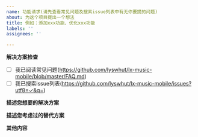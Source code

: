 ```yaml
---
name: 功能请求(请先查看常见问题及搜索issue列表中有无你要提的问题)
about: 为这个项目提出一个想法
title: 例如：添加xxx功能、优化xxx功能
labels: ''
assignees: ''

---
```


**解决方案检查**
<!-- 请确保你已从以下渠道寻找过解决方案，然后将 [ ] 替换成 [x] -->
- [ ] 我已阅读常见问题(<https://github.com/lyswhut/lx-music-mobile/blob/master/FAQ.md>)
- [ ] 我已搜索issue列表(<https://github.com/lyswhut/lx-music-mobile/issues?utf8=✓&q=>)

**描述您想要的解决方案**
<!-- 简洁明了地描述您要发生的事情。 -->


**描述您考虑过的替代方案**
<!-- 对您考虑过的所有替代解决方案或功能的简洁明了的描述。 -->


**其他内容**
<!-- 在此处添加有关功能请求的任何其他上下文或屏幕截图（直接把图片拖到编辑框即可添加图片）。 -->

